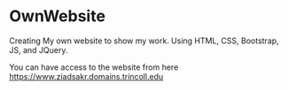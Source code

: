 # OwnWebsite
Creating My own website to show my work.
Using HTML, CSS, Bootstrap, JS, and JQuery.

You can have access to the website from here
https://www.ziadsakr.domains.trincoll.edu
